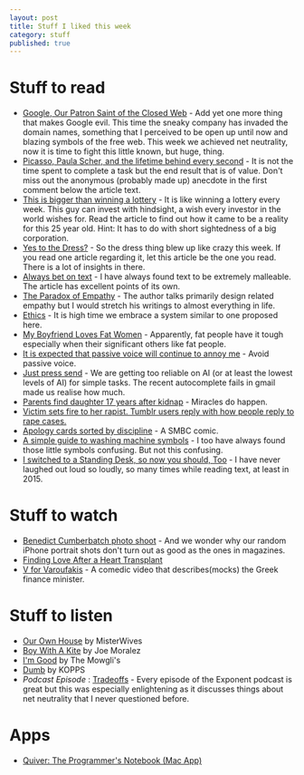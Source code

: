 ```yaml
---
layout: post
title: Stuff I liked this week
category: stuff  
published: true
---
```

# Stuff to read 
- [Google, Our Patron Saint of the Closed Web](http://sealedabstract.com/rants/google-our-patron-saint-of-the-closed-web/) - Add yet one more thing that makes Google evil. This time the sneaky company has invaded the domain names, something that I perceived to be open up until now and blazing symbols of the free web. This week we achieved net neutrality, now it is time to fight this little known, but huge, thing.        
- [Picasso, Paula Scher, and the lifetime behind every second](https://signalvnoise.com/archives2/picasso_paula_scher_and_the_lifetime_behind_every_second.php) - It is not the time spent to complete a task but the end result that is of value. Don't miss out the anonymous (probably made up) anecdote in the first comment below the article text.
- [This is bigger than winning a lottery](http://ftalphaville.ft.com/2015/02/27/2120422/meet-the-man-who-could-own-aviva-france/) - It is like winning a lottery every week. This guy can invest with hindsight, a wish every investor in the world wishes for. Read the article to find out how it came to be a reality for this 25 year old. Hint: It has to do with short sightedness of a big corporation.  
- [Yes to the Dress?](https://medium.com/message/yes-to-the-dress-5ec06c06aca4) - So the dress thing blew up like crazy this week. If you read one article regarding it, let this article be the one you read. There is a lot of insights in there.   
- [Always bet on text](http://graydon.livejournal.com/196162.html) - I have always found text to be extremely malleable. The article has excellent points of its own.  
- [The Paradox of Empathy](http://jenson.org/paradox/) - The author talks primarily design related empathy but I would stretch his writings to almost everything in life.    
- [Ethics](http://inessential.com/2015/02/26/ethics) - It is high time we embrace a system similar to one proposed here.    
- [My Boyfriend Loves Fat Women](http://www.buzzfeed.com/kristinchirico/my-boyfriend-loves-fat-women) - Apparently, fat people have it tough especially when their significant others like fat people.
- [It is expected that passive voice will continue to annoy me](http://www.practicallyefficient.com/home/2015/2/24/passive-voice) - Avoid passive voice. 
- [Just press send](http://www.roughtype.com/?p=5631) - We are getting too reliable on AI (or at least the lowest levels of AI) for simple tasks. The recent autocomplete fails in gmail made us realise how much.
- [Parents find daughter 17 years after kidnap](http://www.philly.com/philly/news/nation_world/20150227_ap_8fed300cc8b74384a5a7461a2fd63a2b.html?c=r) - Miracles do happen.     
- [Victim sets fire to her rapist. Tumblr users reply with how people reply to rape cases.](https://twitter.com/standbythebody/status/561091730775486464/photo/1)  
- [Apology cards sorted by discipline](http://www.smbc-comics.com/index.php?id=3652#comic) - A SMBC comic.   
- [A simple guide to washing machine symbols](https://twitter.com/TechnicallyRon/status/570965607971209216/photo/1) - I too have always found those little symbols confusing. But not this confusing.
- [I switched to a Standing Desk, so now you should, Too](http://www.newyorker.com/humor/daily-shouts/switched-standing-desk-now) - I have never laughed out loud so loudly, so many times while reading text, at least in 2015.

# Stuff to watch
- [Benedict Cumberbatch photo shoot](https://www.youtube.com/watch?v=X7QXXrCx-G0) - And we wonder why our random iPhone portrait shots don't turn out as good as the ones in magazines.  
- [Finding Love After a Heart Transplant](https://www.youtube.com/watch?v=evzw1QzzGg8)  
- [V for Varoufakis](https://www.youtube.com/watch?v=Afl9WFGJE0M#action=share) - A comedic video that describes(mocks) the Greek finance minister.   

# Stuff to listen  
- [Our Own House](https://www.youtube.com/watch?v=8wtj2snRuUI) by MisterWives  
- [Boy With A Kite](https://www.youtube.com/watch?v=kds76n7W4z4) by Joe Moralez  
- [I'm Good](https://www.youtube.com/watch?v=eHT5KNoWjzY) by The Mowgli's    
- [Dumb](https://www.youtube.com/watch?v=ybYw4UVeUWQ) by KOPPS  
- _Podcast Episode_ : [Tradeoffs]( http://exponent.fm/exponent-036-tradeoffs/ ) - Every episode of the Exponent podcast is great but this was especially enlightening as it discusses things about net neutrality that I never questioned before.
   
# Apps
- [Quiver: The Programmer's Notebook (Mac App)](https://itunes.apple.com/in/app/quiver-programmers-notebook/id866773894?mt=12&at=11lSmt)    
